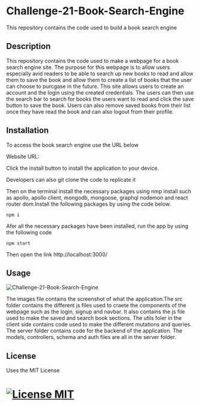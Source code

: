 # Challenge-21-Book-Search-Engine
This repository contains the code used to build a book search engine

## Description
This repository contains the code used to make a webpage for a book search engine site. The purpose for this webpage is to allow users especially avid readers to be able to search up new books to read and allow them to save the book and allow them to create a list of books that the user can choose to purcgase in the future. This site allows users to create an account and the login using the created credentials. The users can then use the search bar to search for books the users want to read and click the save button to save the book. Users can also remove saved books from their list once they have read the book and can also logout from their profile. 

## Installation

To access the book search engine use the URL below

Website URL: 

Click the install button to install the application to your device.

Developers can also git clone the code to replicate it

Then on the terminal install the necessary packages using nmp install such as apollo, apollo client, mongodb, mongoose, graphql nodemon and react router dom.Install the following packages by using the code below.


```
npm i
```

Afer all the necessary packages have been installed, run the app by using the following code

```
npm start
```


Then open the link http://localhost:3000/

## Usage

![Challenge-21-Book-Search-Engine](.)

The images file contains the screenshot of what the application.The src folder contains the different js files used to craete the components of the webpage such as the login, signup and navbar. It also contains the js file used to make the saved and search book sections. The utils foler in the client side contains code used to make the different mutations and queries. The server folder contains code for the backend of the application. The models, controllers, schema and auth files are all in the server folder.

## License

Uses the MIT License
# [![License MIT ](https://img.shields.io/badge/License-MIT-yellow.svg)](https://opensource.org/licenses/MIT)